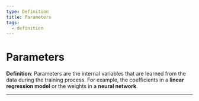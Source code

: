```yaml
---
type: Definition
title: Parameters
tags:
  - definition
---
```


# Parameters

**Definition**: Parameters are the internal variables that are learned from the data during the training process. For example, the coefficients in a **linear regression model** or the weights in a **neural network**.

---

